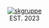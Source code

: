 <p align="center"><a href="https://shuriken.pm"><img src="https://i.ibb.co/dp52MMw/skgrup.png" alt="skgruppe" border="0"></a><br>
EST. 2023</p>
